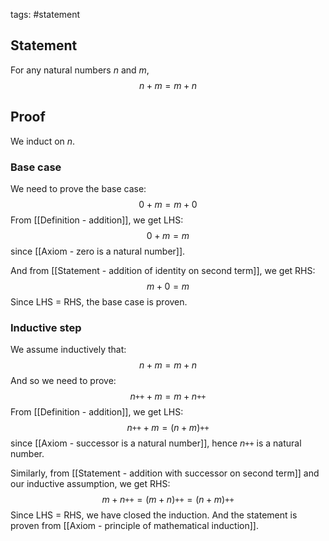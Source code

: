 tags: #statement 

## Statement

For any natural numbers $n$ and $m$, 
$$n + m = m + n$$
## Proof

We induct on $n$.


### Base case
We need to prove the base case:
$$0 + m = m + 0$$
From [[Definition - addition]], we get LHS:
$$0 + m = m$$
since [[Axiom - zero is a natural number]].

And from [[Statement - addition of identity on second term]], we get RHS:
$$m + 0 = m$$
Since LHS $=$ RHS, the base case is proven.


### Inductive step
We assume inductively that:
$$n + m = m + n$$
And so we need to prove:
$$n\texttt{++} + m = m + n\texttt{++}$$
From [[Definition - addition]], we get LHS:
$$n\texttt{++} + m = (n + m)\texttt{++}$$
since [[Axiom - successor is a natural number]], hence $n\texttt{++}$ is a natural number.

Similarly, from [[Statement - addition with successor on second term]] and our inductive assumption, we get RHS:
$$m + n\texttt{++} = (m + n)\texttt{++} = (n + m)\texttt{++}$$
Since LHS $=$ RHS, we have closed the induction. And the statement is proven from [[Axiom - principle of mathematical induction]].
